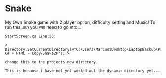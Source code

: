 # Snake
My Own Snake game with 2 player option, difficulty setting and Music!
    To run this .sln you will need to go into...

    StartScreen.cs Line:33:

    < Directory.SetCurrentDirectory(@"C:\Users\Marcus\Desktop\LaptopBackup\Progs C# + HTML - Copy\Snake2P"); >

    change this to the projects new directory.
    
    This is because i have not yet worked out the dynamic directory yet...
